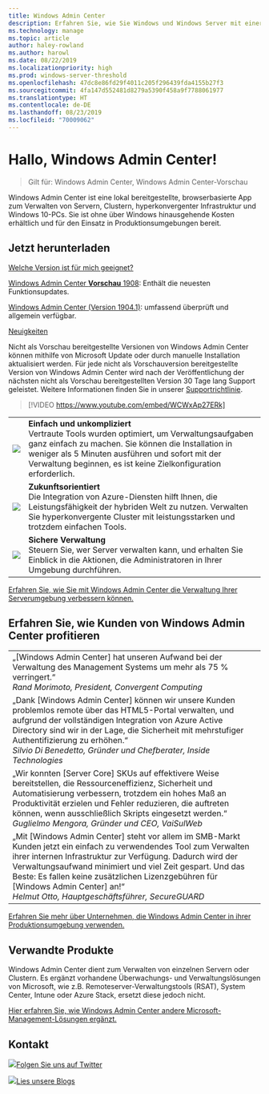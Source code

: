 ```yaml
---
title: Windows Admin Center
description: Erfahren Sie, wie Sie Windows und Windows Server mit einer neuen browserbasierten App, Windows Admin Center (früher Projekt Honolulu), verwalten können
ms.technology: manage
ms.topic: article
author: haley-rowland
ms.author: harowl
ms.date: 08/22/2019
ms.localizationpriority: high
ms.prod: windows-server-threshold
ms.openlocfilehash: 47dc8e86fd29f4011c205f296439fda4155b27f3
ms.sourcegitcommit: 4fa147d552481d8279a5390f458a9f7788061977
ms.translationtype: HT
ms.contentlocale: de-DE
ms.lasthandoff: 08/23/2019
ms.locfileid: "70009062"
---
```

# <a name="hello-windows-admin-center"></a>Hallo, Windows Admin Center!

>Gilt für: Windows Admin Center, Windows Admin Center-Vorschau

Windows Admin Center ist eine lokal bereitgestellte, browserbasierte App zum Verwalten von Servern, Clustern, hyperkonvergenter Infrastruktur und Windows 10-PCs. Sie ist ohne über Windows hinausgehende Kosten erhältlich und für den Einsatz in Produktionsumgebungen bereit.

## <a name="download-now"></a>Jetzt herunterladen

[Welche Version ist für mich geeignet?](faq.md#what-is-windows-admin-center-preview-which-version-is-right-for-me)

[Windows Admin Center **Vorschau** 1908](https://www.microsoft.com/en-us/software-download/windowsinsiderpreviewserver): Enthält die neuesten Funktionsupdates.

[Windows Admin Center (Version 1904.1)](https://aka.ms/WACDownload): umfassend überprüft und allgemein verfügbar.

[Neuigkeiten](../overview.md#release-history)

Nicht als Vorschau bereitgestellte Versionen von Windows Admin Center können mithilfe von Microsoft Update oder durch manuelle Installation aktualisiert werden. Für jede nicht als Vorschauversion bereitgestellte Version von Windows Admin Center wird nach der Veröffentlichung der nächsten nicht als Vorschau bereitgestellten Version 30 Tage lang Support geleistet. Weitere Informationen finden Sie in unserer [Supportrichtlinie](../support/index.md).

>[!VIDEO https://www.youtube.com/embed/WCWxAp27ERk]

|     |     |
| --- | --- |
| ![](../media/simple-icon.png)| **Einfach und unkompliziert** <br/> Vertraute Tools wurden optimiert, um Verwaltungsaufgaben ganz einfach zu machen. Sie können die Installation in weniger als 5 Minuten ausführen und sofort mit der Verwaltung beginnen, es ist keine Zielkonfiguration erforderlich. |
| ![](../media/future-icon.png)| **Zukunftsorientiert** <br/> Die Integration von Azure-Diensten hilft Ihnen, die Leistungsfähigkeit der hybriden Welt zu nutzen. Verwalten Sie hyperkonvergente Cluster mit leistungsstarken und trotzdem einfachen Tools. |
| ![](../media/secure-icon.png)| **Sichere Verwaltung** <br/> Steuern Sie, wer Server verwalten kann, und erhalten Sie Einblick in die Aktionen, die Administratoren in Ihrer Umgebung durchführen. |

[Erfahren Sie, wie Sie mit Windows Admin Center die Verwaltung Ihrer Serverumgebung verbessern können.](../overview.md)

## <a name="see-how-customers-are-benefitting-from-windows-admin-center"></a>Erfahren Sie, wie Kunden von Windows Admin Center profitieren

|     |
| --- |
| „[Windows Admin Center] hat unseren Aufwand bei der Verwaltung des Management Systems um mehr als 75 % verringert.“<br> *Rand Morimoto, President, Convergent Computing* |
| „Dank [Windows Admin Center] können wir unsere Kunden problemlos remote über das HTML5-Portal verwalten, und aufgrund der vollständigen Integration von Azure Active Directory sind wir in der Lage, die Sicherheit mit mehrstufiger Authentifizierung zu erhöhen.“<br/> *Silvio Di Benedetto, Gründer und Chefberater, Inside Technologies* |
| „Wir konnten [Server Core] SKUs auf effektivere Weise bereitstellen, die Ressourceneffizienz, Sicherheit und Automatisierung verbessern, trotzdem ein hohes Maß an Produktivität erzielen und Fehler reduzieren, die auftreten können, wenn ausschließlich Skripts eingesetzt werden.“ <br/> *Guglielmo Mengora, Gründer und CEO, VaiSulWeb* |
| „Mit [Windows Admin Center] steht vor allem im SMB-Markt Kunden jetzt ein einfach zu verwendendes Tool zum Verwalten ihrer internen Infrastruktur zur Verfügung. Dadurch wird der Verwaltungsaufwand minimiert und viel Zeit gespart. Und das Beste: Es fallen keine zusätzlichen Lizenzgebühren für [Windows Admin Center] an!“ <br/> *Helmut Otto, Hauptgeschäftsführer, SecureGUARD* |

[Erfahren Sie mehr über Unternehmen, die Windows Admin Center in ihrer Produktionsumgebung verwenden.](case-studies.md)

## <a name="related-products"></a>Verwandte Produkte

Windows Admin Center dient zum Verwalten von einzelnen Servern oder Clustern. Es ergänzt vorhandene Überwachungs- und Verwaltungslösungen von Microsoft, wie z.B. Remoteserver-Verwaltungstools (RSAT), System Center, Intune oder Azure Stack, ersetzt diese jedoch nicht.

[Hier erfahren Sie, wie Windows Admin Center andere Microsoft-Management-Lösungen ergänzt.](related-management.md)

## <a name="connect-with-us"></a>Kontakt

![](//img-prod-cms-rt-microsoft-com.akamaized.net/cms/api/am/imageFileData/REOolR)[Folgen Sie uns auf Twitter](https://twitter.com/servermgmt)

![](//img-prod-cms-rt-microsoft-com.akamaized.net/cms/api/am/imageFileData/REOtyw)[Lies unsere Blogs](https://blogs.technet.microsoft.com/servermanagement/)